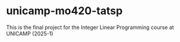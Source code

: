 # unicamp-mo420-tatsp
This is the final project for the Integer Linear Programming course at UNICAMP (2025-1)
